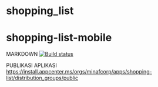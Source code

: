 # shopping_list

# shopping-list-mobile


MARKDOWN
[![Build status](https://build.appcenter.ms/v0.1/apps/51fb0333-ad93-4f38-babb-39c4c12826ac/branches/master/badge)](https://appcenter.ms)

PUBLIKASI APLIKASI
https://install.appcenter.ms/orgs/minafcorp/apps/shopping-list/distribution_groups/public
